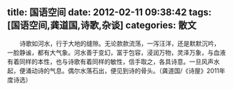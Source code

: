 title: 国语空间
date: 2012-02-11 09:38:42
tags: [国语空间,龚道国,诗歌,杂谈]
categories: 散文
---
 <p style="text-indent:21.35pt;mso-char-indent-count:1.96; line-height:150%">  诗歌如河水，行于大地的缝隙。无论款款流荡，一泻汪洋，还是默默沉吟，一脸静谧，都有大气象。河水善于变幻，富于包容，浸润万物，灵泽万象，与血液有着同样的本性，也与诗歌有着同样的敏性，信手取之，各具诗意。一旦风声水起，便涌动诗的气息。偶尔水落石出，<!-- more -->便见到诗的骨头。（龚道国/《诗屋》2011年度诗选）</p> 
